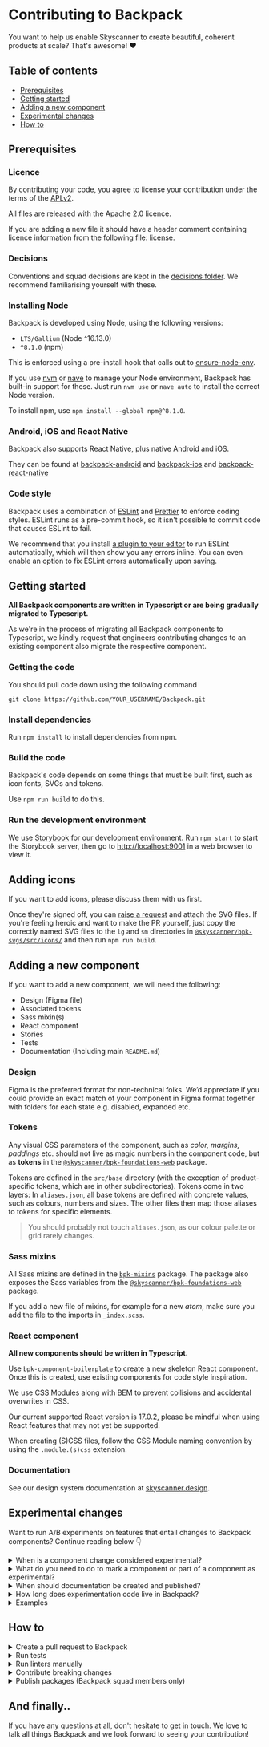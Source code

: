 # Contributing to Backpack

You want to help us enable Skyscanner to create beautiful, coherent products at scale? That's awesome! :heart:

## Table of contents

* [Prerequisites](#prerequisites)
* [Getting started](#getting-started)
* [Adding a new component](#adding-a-new-component)
* [Experimental changes](#experimental-changes)
* [How to](#how-to)

## Prerequisites

### Licence

By contributing your code, you agree to license your contribution under the terms of the [APLv2](./LICENSE).

All files are released with the Apache 2.0 licence.

If you are adding a new file it should have a header comment containing licence information from the following file: [license](./license.txt).

### Decisions

Conventions and squad decisions are kept in the [decisions folder](/decisions). We recommend familiarising yourself with these.

### Installing Node

Backpack is developed using Node, using the following versions:

* `LTS/Gallium` (Node ^16.13.0)
* `^8.1.0` (npm)

This is enforced using a pre-install hook that calls out to [ensure-node-env](https://github.com/Skyscanner/ensure-node-env).

If you use [nvm](https://github.com/creationix/nvm) or [nave](https://github.com/isaacs/nave) to manage your Node environment, Backpack has built-in support for these. Just run `nvm use` or `nave auto` to install the correct Node version.

To install npm, use `npm install --global npm@^8.1.0`.

### Android, iOS and React Native

Backpack also supports React Native, plus native Android and iOS.

They can be found at [backpack-android](https://github.com/skyscanner/backpack-android) and [backpack-ios](https://github.com/skyscanner/backpack-ios) and [backpack-react-native](https://github.com/skyscanner/backpack-react-native)

### Code style

Backpack uses a combination of [ESLint](https://eslint.org) and [Prettier](https://prettier.io) to enforce coding styles. ESLint runs as a pre-commit hook, so it isn't possible to commit code that causes ESLint to fail.

We recommend that you install [a plugin to your editor](https://eslint.org/docs/user-guide/integrations#editors) to run ESLint automatically, which will then show you any errors inline. You can even enable an option to fix ESLint errors automatically upon saving.

## Getting started

**All Backpack components are written in Typescript or are being gradually migrated to Typescript.**

As we're in the process of migrating all Backpack components to Typescript, we kindly request that engineers contributing changes to an existing component also migrate the respective component.

### Getting the code

You should pull code down using the following command

```
git clone https://github.com/YOUR_USERNAME/Backpack.git
```

### Install dependencies

Run `npm install` to install dependencies from npm.

### Build the code

Backpack's code depends on some things that must be built first, such as icon fonts, SVGs and tokens.

Use `npm run build` to do this.

### Run the development environment

We use [Storybook](https://storybook.js.org/) for our development environment. Run `npm start` to start the Storybook server, then go to [http://localhost:9001](http://localhost:9001) in a web browser to view it.

## Adding icons

If you want to add icons, please discuss them with us first.

Once they're signed off, you can [raise a request](https://bit.ly/backpack-request) and attach the SVG files. If you're feeling heroic and want to make the PR yourself, just copy the correctly named SVG files to the `lg` and `sm` directories in [`@skyscanner/bpk-svgs/src/icons/`](https://github.com/Skyscanner/backpack-foundations/tree/main/packages/bpk-svgs/src/icons/) and then run `npm run build`.

## Adding a new component

If you want to add a new component, we will need the following:

- Design (Figma file)
- Associated tokens
- Sass mixin(s)
- React component
- Stories
- Tests
- Documentation (Including main `README.md`)

### Design

Figma is the preferred format for non-technical folks. We’d appreciate if you could provide an exact match of your component in Figma format together with folders for each state e.g. disabled, expanded etc.

### Tokens

Any visual CSS parameters of the component, such as *color, margins, paddings* etc. should not live as magic numbers in the component code, but as **tokens** in the [`@skyscanner/bpk-foundations-web`](https://github.com/Skyscanner/backpack-foundations/tree/main/packages/bpk-foundations-web) package.

Tokens are defined in the `src/base` directory (with the exception of product-specific tokens, which are in other subdirectories). Tokens come in two layers: In `aliases.json`, all base tokens are defined with concrete values, such as colours, numbers and sizes. The other files then map those aliases to tokens for specific elements.

> You should probably not touch `aliases.json`, as our colour palette or grid rarely changes.

### Sass mixins

All Sass mixins are defined in the [`bpk-mixins`](https://github.com/Skyscanner/backpack-foundations/tree/main/packages/bpk-mixins) package. The package also exposes the Sass variables from the [`@skyscanner/bpk-foundations-web`](https://github.com/Skyscanner/backpack-foundations/tree/main/packages/bpk-foundations-web) package.

If you add a new file of mixins, for example for a new *atom*, make sure you add the file to the imports in `_index.scss`.

### React component

**All new components should be written in Typescript.**

Use `bpk-component-boilerplate` to create a new skeleton React component. Once this is created, use existing components for code style inspiration.

We use [CSS Modules](https://github.com/css-modules/css-modules) along with [BEM](http://getbem.com/) to prevent collisions and accidental overwrites in CSS.

Our current supported React version is 17.0.2, please be mindful when using React features that may not yet be supported.

When creating (S)CSS files, follow the CSS Module naming convention by using the `.module.(s)css` extension.

### Documentation

See our design system documentation at [skyscanner.design](https://www.skyscanner.design).

## Experimental changes

Want to run A/B experiments on features that entail changes to Backpack components? Continue reading below 👇

<details>
<summary>When is a component change considered experimental?</summary>

If the component or change you want to contribute to Backpack is not stable and it depends on the results of an experiment then it is considered experimental.

</details>

<details>
<summary>What do you need to do to mark a component or part of a component as experimental?</summary>

This will depend on what kind of change you are contributing.

**Patch and minor changes**

For patch and minor changes, you should use JSDoc annotations. JSDoc is a widely used and supported tool in the JavaScript ecosystem that allows developers to document their code. JSDoc comments will be visible in most IDEs.

**Major**

For major changes, you should create a new experimental V2 component. If the experiment is successful, the old component should be deprecated.

The new component should be added in the same folder as the original component, further nested inside a folder which follows the `Bpk{ComponentName}V2` naming. For example, the full path for a new component `BpkButtonV2` should be `packages/bpk-component-button/src/BpkButtonV2/BpkButton.tsx`. The 2 components will then be exported in the `index.(js|ts)` file of `bpk-component-button`.

Any follow-up changes to experimental components will not be considered breaking.
</details>

<details>
<summary>When should documentation be created and published?</summary>

Each Bpk component has a corresponding README file which contains information about the component such as usage examples and API documentation. Our components' full documentation is at [skyscanner.design](https://www.skyscanner.design). New experimental components should have a README file, but don’t need to be published to [skyscanner.design](https://www.skyscanner.design). Make sure the README file reflects the component is experimental! When an experiment has run and is considered successful and so the change is stable, documentation can be published.

For changes to existing components, make sure the API documentation is updated to indicate if something is experimental.

Major changes will often require a migration guide. If an experiment is considered succesful, you should add a migration guide within the docs folder located in the respective component folder.
</details>

<details>
<summary>How long does experimentation code live in Backpack?</summary>

Experimentation code should be cleaned up at most 2 weeks after an experiment has completed. In the case of a successful experiment, annotations should be removed and documentation should be published. In the case of an unsuccessful experiment, the code should be removed altogether.
</details>

<details>
<summary>Examples</summary>

Here’s an end-to-end example on how to add an experimental prop to a Bpk component:

1. Reach out to Koala with the proposed change
2. Contribute code changes. Make sure the API table is updated too!
```typescript
type Props = {
	text: string,
	color: string,
	/**
   * @experimental This prop is experimental and subject to change.
	 * Use with caution.
   */
	sparkles?: boolean
}
const BpkText = ({text, color, sparkles}: Props) => {
    ...
}
```
3. Released by Koala
4. Adopt changes in project
5. Run experiment
    - if experiment is successful, publish documentation (only Koala members) and remove experimental code.
    - if experiment is unsuccessful and further iterations are needed, repeat from step 2. Otherwise, remove experimental code. That’s all!
</details>

## How to

<details>
<summary>Create a pull request to Backpack</summary>

For anything non-trivial, we strongly recommend speaking to somebody from Backpack squad before starting work on a PR. This lets us pass on any advice or knowledge we already have about the work you're proposing. It might even be something we're already working on. After this, follow the steps below.

1. If you are not a Skyscanner employee, [fork the repository](https://github.com/Skyscanner/backpack/fork). If you are a Skyscanner employee, please follow the "Engineering Contribution" guide in the Backpack space in Confluence to get push rights to this repository.
2. Create a new branch.
3. Make your changes.
4. Commit and push your new branch.
5. Submit a [pull request](https://github.com/Skyscanner/backpack/pulls). When submitting a PR ensure you add the correct label to your PR.
    * major, A breaking change (visual or API contract changes)
    * minor, A non-breaking change or a new component
    * patch, A fixed bug or updates to documentation
    * skip-changelog, The change you made should not end up in the release changelog
6. Notify someone in Backpack squad or drop a note in #backpack.

Bear in mind that small, incremental pull requests are likely to be reviewed faster.

</details>

<details>
<summary>Run tests</summary>

`npm test` will pick up any files that end in `-test.js`, so you don't need to do anything to make Jest pick them up.

You can also run the tests in 'watch mode', which means the process will continually run and run tests every time files change. Use `npm run jest:watch` to do this.

There are also visual regression tests, powered by [Storyshots](https://www.npmjs.com/package/@storybook/addon-storyshots) and [jest-image-snapshot](https://www.npmjs.com/package/jest-image-snapshot). Use `npm run jest:visual` to run these. They rely on the `dist-storybook` folder being populated with a pre-built Storybook first, which can be generated with `npm run storybook:dist`.

Visual regression tests run on all Storybook stories titled _'Visual test'_.

</details>

<details>
<summary>Run linters manually</summary>

* `npm run lint` to lint both JS and SCSS.
* `npm run lint:js` to lint JS.
* `npm run lint:js:fix` to lint and try to automatically fix any errors.
* `npm run lint:scss` to lint SCSS.

</details>

<details>
<summary>Contribute breaking changes</summary>

Anytime a change could break existing applications it's considered a breaking change. To make upgrading Backpack easier for consumers, breaking changes should follow a deprecation cycle.

In most cases, it is recommended to create a V2 component and provide a migration guide. If your breaking change either
- requires consumers to make multiple modifications to their code to adopt the changes (e.g. renaming or removing multiple props of an API), OR
- involves a significant alteration of the structure or API of a component in a way that keeping both APIs within one component may make the code unreadable (e.g. rewriting a component to reduce the number of files from 20 to 5)
then you should contribute your changes as a separate V2 component.

Once the old component has been removed from the codebase and is no longer in use, the Koala team will run automated scripts to make the new component the default.

If your breaking change doesn't require consumers to make many modifications or its usages are limited (around 10-20 usages across Skyscanner web repositories), and keeping both versions in one component doesn't affect the readability of it, you will not need to create a separate component.

If you are unsure of the impact or scale of your change, reach out to Koala team and we will help you!

</details>

<details>
<summary>Publish packages (Backpack squad members only)</summary>

- Publish the latest draft on the [releases pages](https://github.com/Skyscanner/backpack/releases)
- Ensure CI runs the release workflow successfully
- Once released verify the artifacts are available

</details>

## And finally..

If you have any questions at all, don't hesitate to get in touch. We love to talk all things Backpack and we look forward to seeing your contribution!
